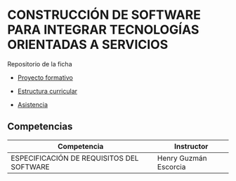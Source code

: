 # CONSTRUCCIÓN DE SOFTWARE PARA INTEGRAR TECNOLOGÍAS ORIENTADAS A SERVICIOS
Repositorio de la ficha

- [Proyecto formativo](portafolio_instructor/programa_de_formacion/proyecto_formativo/proyecto_formativo.pdf)
- [Estructura curricular](https://s3.us-west-2.amazonaws.com/secure.notion-static.com/076e7427-cc95-4482-8295-8c9fcf45f437/estructura_curricular.pdf?X-Amz-Algorithm=AWS4-HMAC-SHA256&X-Amz-Content-Sha256=UNSIGNED-PAYLOAD&X-Amz-Credential=AKIAT73L2G45EIPT3X45%2F20230313%2Fus-west-2%2Fs3%2Faws4_request&X-Amz-Date=20230313T010638Z&X-Amz-Expires=86400&X-Amz-Signature=899ac1204c5c80e90ac48712b93ad18c8cb1aefad154650c107529cf096567e7&X-Amz-SignedHeaders=host&response-content-disposition=filename%3D%22estructura_curricular.pdf%22&x-id=GetObject)

- [Asistencia](https://sena4-my.sharepoint.com/:x:/r/personal/guzmane_sena_edu_co/Documents/ADSO2698056/Asistencia.xlsx?d=w18a325ffc6c7487fab5e4a829e1d8cf3&csf=1&web=1&e=s9MC88)
## Competencias

| Competencia | Instructor |
| --- | --- |
| ESPECIFICACIÓN DE REQUISITOS DEL SOFTWARE | Henry Guzmán Escorcia |
